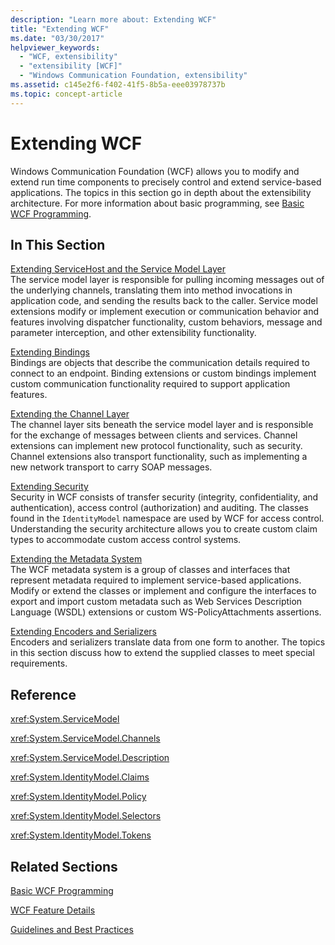 ```yaml
---
description: "Learn more about: Extending WCF"
title: "Extending WCF"
ms.date: "03/30/2017"
helpviewer_keywords: 
  - "WCF, extensibility"
  - "extensibility [WCF]"
  - "Windows Communication Foundation, extensibility"
ms.assetid: c145e2f6-f402-41f5-8b5a-eee03978737b
ms.topic: concept-article
---
```

# Extending WCF

Windows Communication Foundation (WCF) allows you to modify and extend run time components to precisely control and extend service-based applications. The topics in this section go in depth about the extensibility architecture. For more information about basic programming, see [Basic WCF Programming](../basic-wcf-programming.md).  
  
## In This Section  

 [Extending ServiceHost and the Service Model Layer](extending-servicehost-and-the-service-model-layer.md)  
 The service model layer is responsible for pulling incoming messages out of the underlying channels, translating them into method invocations in application code, and sending the results back to the caller.  Service model extensions modify or implement execution or communication behavior and features involving dispatcher functionality, custom behaviors, message and parameter interception, and other extensibility functionality.  
  
 [Extending Bindings](extending-bindings.md)  
 Bindings are objects that describe the communication details required to connect to an endpoint. Binding extensions or custom bindings implement custom communication functionality required to support application features.  
  
 [Extending the Channel Layer](extending-the-channel-layer.md)  
 The channel layer sits beneath the service model layer and is responsible for the exchange of messages between clients and services. Channel extensions can implement new protocol functionality, such as security. Channel extensions also transport functionality, such as implementing a new network transport to carry SOAP messages.  
  
 [Extending Security](extending-security.md)  
 Security in WCF consists of transfer security (integrity, confidentiality, and authentication), access control (authorization) and auditing. The classes found in the `IdentityModel` namespace are used by WCF for access control. Understanding the security architecture allows you to create custom claim types to accommodate custom access control systems.  
  
 [Extending the Metadata System](extending-the-metadata-system.md)  
 The WCF metadata system is a group of classes and interfaces that represent metadata required to implement service-based applications. Modify or extend the classes or implement and configure the interfaces to export and import custom metadata such as Web Services Description Language (WSDL) extensions or custom WS-PolicyAttachments assertions.  
  
 [Extending Encoders and Serializers](extending-encoders-and-serializers.md)  
 Encoders and serializers translate data from one form to another. The topics in this section discuss how to extend the supplied classes to meet special requirements.  
  
## Reference  

 <xref:System.ServiceModel>  
  
 <xref:System.ServiceModel.Channels>  
  
 <xref:System.ServiceModel.Description>  
  
 <xref:System.IdentityModel.Claims>  
  
 <xref:System.IdentityModel.Policy>  
  
 <xref:System.IdentityModel.Selectors>  
  
 <xref:System.IdentityModel.Tokens>  
  
## Related Sections  

 [Basic WCF Programming](../basic-wcf-programming.md)  
  
 [WCF Feature Details](../feature-details/index.md)  
  
 [Guidelines and Best Practices](../guidelines-and-best-practices.md)
